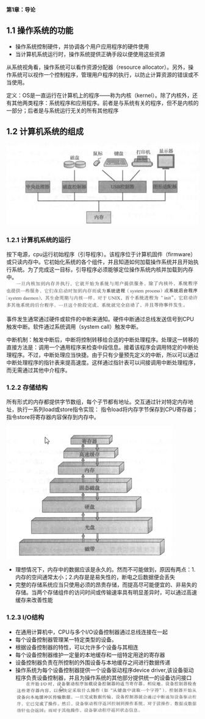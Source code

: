 **第1章：导论**

## 1.1 操作系统的功能
- 操作系统控制硬件，并协调各个用户应用程序的硬件使用
- 当计算机系统运行时，操作系统提供正确手段以便使用这些资源
  
从系统视角看，操作系统可以看作资源分配器（resource allocator）。另外，操作系统可以视作一个控制程序，管理用户程序的执行，以防止计算资源的错误或不当使用。

定义：OS是一直运行在计算机上的程序——称为内核（kernel）。除了内核外，还有其他两类程序：系统程序和应用程序。前者是与系统有关的程序，但不是内核的一部分；后者是与系统运行无关的所有其他程序

## 1.2 计算机系统的组成
![picture1](./image/p1.png)
### 1.2.1 计算机系统的运行
按下电源，cpu运行初始程序（引导程序）。该程序位于计算机固件（firmware）或只读内存中。它初始化系统的各个组件，并且知道如何加载操作系统并且开始执行系统。为了完成这一目标，引导程序必须能够定位操作系统内核并加载到内存中。
![picture2](./image/p2.png)

事件发生通常通过硬件或软件的中断来通知。硬件中断通过总线发送信号到CPU触发中断。软件通过系统调用（system call）触发中断。

中断机制：触发中断后，中断将控制转移给合适的中断处理程序。处理这一转移的直接方法是：调用一个通用程序来检查中段信息。接着该程序会调用特定的中断处理程序。不过，中断处理应当快捷。由于只有少量预先定义的中断，所以可以通过中断处理程序的指针表来提高速度。这样通过指针表可以间接调用中断处理程序，而无需通过其他中介程序。
### 1.2.2 存储结构
所有形式的内存都提供字节数组，每个子节都有地址。交互通过针对特定内存地址，执行一系列load或store指令实现：
指令load将内存字节保存到CPU寄存器；
指令store将寄存器内容保存到内存中。

![picture3](./image/p3.png)
- 理想情况下，内存中的数据应该是永久的。然而不可能做到，原因有两点：1.内存的空间通常太小；2.内存是是易失性的，断电之后数据便会丢失
- 完整的存储系统应当只使用必须的昂贵存储，而提高尽可能便宜的、非易失的存储。当两个存储组件的访问时间或传输速率具有明显差异时，可以通过高速缓存来改善性能

### 1.2.3 I/O结构
- 在通用计算机中，CPU与多个I/O设备控制器通过总线连接在一起
- 每个设备控制器管理某一特定类型的设备。
- 根据设备控制器的特性，可以允许多个设备与其相连
- 每个设备控制器维护一定量的本地缓存和一组特定用途的寄存器
- 设备控制器负责在所控制的外围设备与本地缓存之间进行数据传递
- 操作系统为每个设备控制器提供一个设备驱动程序device driver,该设备驱动程序负责设备控制器，并且为操作系统的其他部分提供统一的设备访问接口
![picture4](./image/p4.png)
